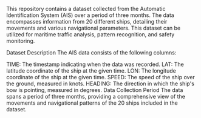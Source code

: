 This repository contains a dataset collected from the Automatic Identification System (AIS) over a period of three months. The data encompasses information from 20 different ships, detailing their movements and various navigational parameters. This dataset can be utilized for maritime traffic analysis, pattern recognition, and safety monitoring.

Dataset Description
The AIS data consists of the following columns:

TIME: The timestamp indicating when the data was recorded.
LAT: The latitude coordinate of the ship at the given time.
LON: The longitude coordinate of the ship at the given time.
SPEED: The speed of the ship over the ground, measured in knots.
HEADING: The direction in which the ship's bow is pointing, measured in degrees.
Data Collection Period
The data spans a period of three months, providing a comprehensive view of the movements and navigational patterns of the 20 ships included in the dataset.
